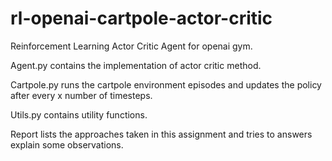 # rl-openai-cartpole-actor-critic
Reinforcement Learning Actor Critic Agent for openai gym.

Agent.py contains the implementation of actor critic method.

Cartpole.py runs the cartpole environment episodes and updates the policy after every x number of timesteps.

Utils.py contains utility functions.

Report lists the approaches taken in this assignment and tries to answers explain some observations.

